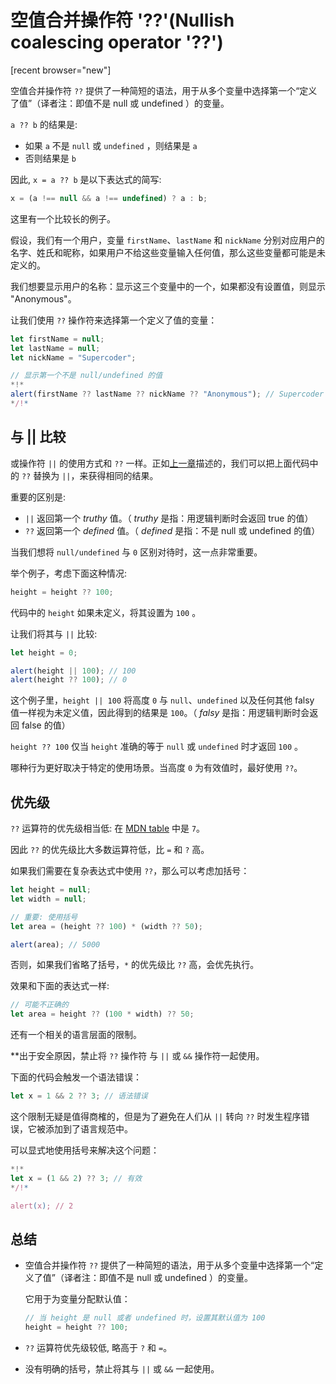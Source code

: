 # 空值合并操作符 '??'(Nullish coalescing operator '??')

[recent browser="new"]

空值合并操作符 `??` 提供了一种简短的语法，用于从多个变量中选择第一个“定义了值”（译者注：即值不是 null 或 undefined ）的变量。

`a ?? b` 的结果是:
- 如果 `a` 不是 `null` 或 `undefined` ，则结果是 `a`
- 否则结果是 `b`

因此, `x = a ?? b` 是以下表达式的简写:

```js
x = (a !== null && a !== undefined) ? a : b;
```

这里有一个比较长的例子。

假设，我们有一个用户，变量 `firstName`、`lastName` 和 `nickName` 分别对应用户的名字、姓氏和昵称，如果用户不给这些变量输入任何值，那么这些变量都可能是未定义的。

我们想要显示用户的名称：显示这三个变量中的一个，如果都没有设置值，则显示 "Anonymous"。

让我们使用 `??` 操作符来选择第一个定义了值的变量：

```js run
let firstName = null;
let lastName = null;
let nickName = "Supercoder";

// 显示第一个不是 null/undefined 的值
*!*
alert(firstName ?? lastName ?? nickName ?? "Anonymous"); // Supercoder
*/!*
```

## 与 || 比较

或操作符 `||` 的使用方式和 `??` 一样。正如[上一章](info:logical-operators#or-finds-the-first-truthy-value)描述的，我们可以把上面代码中的 `??` 替换为 `||`，来获得相同的结果。

重要的区别是:
- `||` 返回第一个 *truthy* 值。（ *truthy* 是指：用逻辑判断时会返回 true 的值）
- `??` 返回第一个 *defined* 值。（ *defined* 是指：不是 null 或 undefined 的值）

当我们想将 `null/undefined` 与 `0` 区别对待时，这一点非常重要。

举个例子，考虑下面这种情况:

```js
height = height ?? 100;
```

代码中的 `height` 如果未定义，将其设置为 `100` 。

让我们将其与 `||` 比较:

```js run
let height = 0;

alert(height || 100); // 100
alert(height ?? 100); // 0
```

这个例子里，`height || 100` 将高度 `0` 与 `null`、`undefined` 以及任何其他 falsy 值一样视为未定义值，因此得到的结果是 `100`。（ *falsy* 是指：用逻辑判断时会返回 false 的值）

`height ?? 100` 仅当 `height` 准确的等于 `null` 或 `undefined` 时才返回 `100` 。

哪种行为更好取决于特定的使用场景。当高度 `0` 为有效值时，最好使用 `??`。

## 优先级

`??` 运算符的优先级相当低: 在 [MDN table](https://developer.mozilla.org/zh-CN/docs/Web/JavaScript/Reference/Operators/Operator_Precedence#Table) 中是 `7`。

因此 `??` 的优先级比大多数运算符低，比 `=` 和 `?` 高。

如果我们需要在复杂表达式中使用 `??`，那么可以考虑加括号：

```js run
let height = null;
let width = null;

// 重要: 使用括号
let area = (height ?? 100) * (width ?? 50);

alert(area); // 5000
```

否则，如果我们省略了括号，`*` 的优先级比 `??` 高，会优先执行。

效果和下面的表达式一样:

```js
// 可能不正确的
let area = height ?? (100 * width) ?? 50;
```

还有一个相关的语言层面的限制。

**出于安全原因，禁止将 `??` 操作符 与 `||` 或 `&&` 操作符一起使用。

下面的代码会触发一个语法错误：

```js run
let x = 1 && 2 ?? 3; // 语法错误
```

这个限制无疑是值得商榷的，但是为了避免在人们从 `||` 转向 `??` 时发生程序错误，它被添加到了语言规范中。

可以显式地使用括号来解决这个问题：

```js run
*!*
let x = (1 && 2) ?? 3; // 有效
*/!*

alert(x); // 2
```

## 总结

- 空值合并操作符 `??` 提供了一种简短的语法，用于从多个变量中选择第一个“定义了值”（译者注：即值不是 null 或 undefined ）的变量。

    它用于为变量分配默认值：

    ```js
    // 当 height 是 null 或者 undefined 时，设置其默认值为 100
    height = height ?? 100;
    ```

- `??` 运算符优先级较低, 略高于 `?` 和 `=`。
- 没有明确的括号，禁止将其与 `||` 或 `&&` 一起使用。
